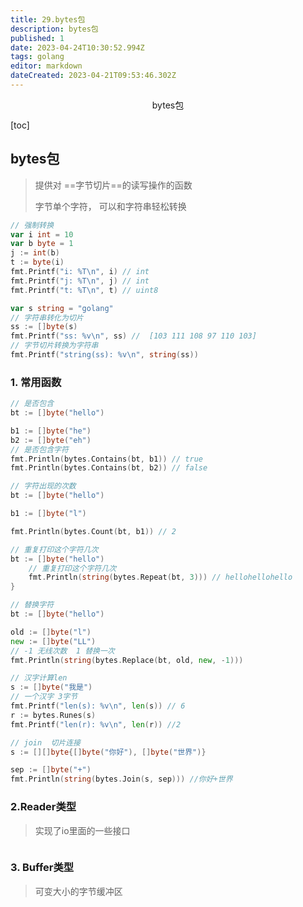 ```yaml
---
title: 29.bytes包
description: bytes包
published: 1
date: 2023-04-24T10:30:52.994Z
tags: golang
editor: markdown
dateCreated: 2023-04-21T09:53:46.302Z
---
```


<center>bytes包</center>





[toc]



## bytes包

> 提供对 ==字节切片==的读写操作的函数
>
> 字节单个字符， 可以和字符串轻松转换

```go
// 强制转换 
var i int = 10
var b byte = 1
j := int(b)
t := byte(i)
fmt.Printf("i: %T\n", i) // int
fmt.Printf("j: %T\n", j) // int
fmt.Printf("t: %T\n", t) // uint8
```

```go
var s string = "golang"
// 字符串转化为切片
ss := []byte(s)
fmt.Printf("ss: %v\n", ss) //  [103 111 108 97 110 103]
// 字节切片转换为字符串
fmt.Printf("string(ss): %v\n", string(ss))
```



### 1. 常用函数

```go
// 是否包含
bt := []byte("hello")

b1 := []byte("he")
b2 := []byte("eh")
// 是否包含字符
fmt.Println(bytes.Contains(bt, b1)) // true
fmt.Println(bytes.Contains(bt, b2)) // false
```

```go
// 字符出现的次数
bt := []byte("hello")

b1 := []byte("l")

fmt.Println(bytes.Count(bt, b1)) // 2
```

```go
// 重复打印这个字符几次
bt := []byte("hello")
    // 重复打印这个字符几次
    fmt.Println(string(bytes.Repeat(bt, 3))) // hellohellohello
}
```

```go
// 替换字符
bt := []byte("hello")

old := []byte("l")
new := []byte("LL")
// -1 无线次数  1 替换一次
fmt.Println(string(bytes.Replace(bt, old, new, -1)))
```

```go
// 汉字计算len
s := []byte("我是")
// 一个汉字 3字节
fmt.Printf("len(s): %v\n", len(s)) // 6
r := bytes.Runes(s)
fmt.Printf("len(r): %v\n", len(r)) //2
```

```go
// join  切片连接
s := [][]byte{[]byte("你好"), []byte("世界")}

sep := []byte("+")
fmt.Println(string(bytes.Join(s, sep))) //你好+世界
```



### 2.Reader类型

> 实现了io里面的一些接口

```go
```



### 3. Buffer类型

> 可变大小的字节缓冲区

```go
```












